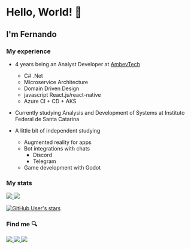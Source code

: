 # Hello, World! 👋

## I'm Fernando 

### My experience

- 4 years being an Analyst Developer at <a href="https://ambevtech.com.br/" target="_blank">AmbevTech</a>
  - C# .Net
  - Microservice Architecture
  - Domain Driven Design
  - javascript React.js/react-native
  - Azure CI + CD + AKS

- Currently studying Analysis and Development of Systems at Instituto Federal de Santa Catarina

- A little bit of independent studying
  - Augmented reality for apps
  - Bot integrations with chats
    - Discord
    - Telegram
  - Game development with Godot

### My stats

<a href="#">
  <img src="https://github-readme-stats.vercel.app/api?username=fernando-silva-dev&count_private=true">
</a>

<a href="#">
  <img src="https://github-readme-stats.vercel.app/api/top-langs/?username=fernando-silva-dev&layout=compact" />
</a>

<a href="#">

  ![GitHub User's stars](https://img.shields.io/github/stars/fernando-silva-dev?style=social)

</a>

### Find me 🔍

<a href='https://www.linkedin.com/in/fernandosantossilva/' target="_blank">
  <img src="https://img.shields.io/badge/LinkedIn-0077B5?style=for-the-badge&logo=linkedin&logoColor=white"/>
</a>
<a href='https://www.npmjs.com/~fernando.silva' target="_blank">
  <img src="https://img.shields.io/badge/NPM-FFF?style=for-the-badge&logo=npm"/>
</a>
<a href='https://github.com/fernando-silva-dev' target="_blank">
  <img src="https://img.shields.io/badge/GitHub-000?style=for-the-badge&logo=github"/>
</a>
